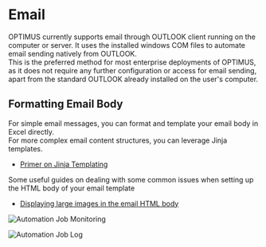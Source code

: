 # Email
OPTIMUS currently supports email through OUTLOOK client running on the computer or server.
It uses the installed windows COM files to automate email sending natively from OUTLOOK.  
This is the preferred method for most enterprise deployments of OPTIMUS, as it does not require any further configuration or access for email sending, apart from the standard OUTLOOK already installed on the user's computer.  

## Formatting Email Body
For simple email messages, you can format and template your email body in Excel directly.  
For more complex email content structures, you can leverage Jinja templates.
- [Primer on Jinja Templating](https://realpython.com/primer-on-jinja-templating/)

Some useful guides on dealing with some common issues when setting up the HTML body of your email template  
- [Displaying large images in the email HTML body](https://blog.edmdesigner.com/html-email-width-overcoming-the-600px-limitation/#:~:text=The%20de%20facto%20standard%20for%20HTML%20emails'%20width%20is%20600%20pixels.)

![Automation Job Monitoring](https://user-images.githubusercontent.com/115925194/210244603-823f2ef1-c55e-4acd-8cc4-83a150254073.png)

![Automation Job Log](https://user-images.githubusercontent.com/115925194/210245885-2357add2-0553-47fe-8fd4-d513a577cd80.png)

